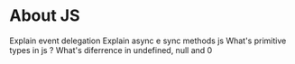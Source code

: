# About  JS


Explain event delegation
Explain async e sync methods js 
What's primitive types in js ?
What's diferrence in undefined, null and 0
